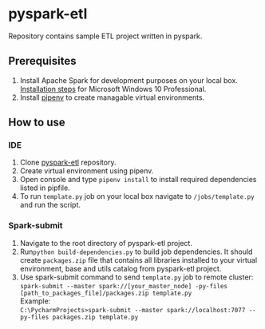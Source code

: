 # pyspark-etl
Repository contains sample ETL project written in pyspark. 

## Prerequisites
1. Install Apache Spark for development purposes on your local box. [Installation steps](https://github.com/iamkamilwojcik/big-data-vagrant/blob/master/docs/spark_windows_setup.md) for Microsoft Windows 10 Professional.
1. Install [pipenv](https://pipenv-fork.readthedocs.io/en/latest/) to create managable virtual environments.
## How to use
### IDE
1. Clone [pyspark-etl](https://github.com/iamkamilwojcik/pyspark-etl) repository.
1. Create virtual environment using pipenv.
1. Open console and type ```pipenv install``` to install required dependencies listed in pipfile.
1. To run ```template.py``` job on your local box navigate to ```/jobs/template.py``` and run the script. 
### Spark-submit
1. Navigate to the root directory of pyspark-etl project.
1. Run```python build-dependencies.py``` to build job dependencies. It should create ```packages.zip``` file that contains all libraries installed to your virtual environment, base and utils catalog from pyspark-etl project. 
1. Use spark-submit command to send ```template.py``` job to remote cluster:   
```spark-submit --master spark://[your_master_node] -py-files [path_to_packages_file]/packages.zip template.py```   
Example:   
```C:\PycharmProjects>spark-submit --master spark://localhost:7077 --py-files packages.zip template.py```

